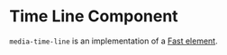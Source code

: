 # Time Line Component

`media-time-line` is an implementation of a [Fast element](https://www.fast.design/).
